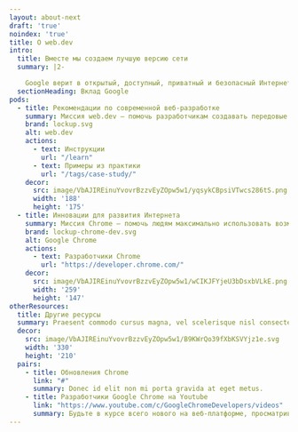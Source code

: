 ```yaml
---
layout: about-next
draft: 'true'
noindex: 'true'
title: О web.dev
intro:
  title: Вместе мы создаем лучшую версию сети
  summary: |2-

    Google верит в открытый, доступный, приватный и безопасный Интернет. Мы хотим помочь разработчикам воспользоваться преимуществами новейших технологий, чтобы каждый пользователь мог получить невероятные впечатления от работы в сети.
  sectionHeading: Вклад Google
pods:
  - title: Рекомендации по современной веб-разработке
    summary: Миссия web.dev — помочь разработчикам создавать передовые возможности для работы в Интернете в любом браузере.
    brand: lockup.svg
    alt: web.dev
    actions:
      - text: Инструкции
        url: "/learn"
      - text: Примеры из практики
        url: "/tags/case-study/"
    decor:
      src: image/VbAJIREinuYvovrBzzvEyZOpw5w1/yqsykCBpsiVTwcs286tS.png
      width: '188'
      height: '175'
  - title: Инновации для развития Интернета
    summary: Миссия Chrome — помочь людям максимально использовать возможности Интернета, создав самый инновационный браузер.
    brand: lockup-chrome-dev.svg
    alt: Google Chrome
    actions:
      - text: Разработчики Chrome
        url: "https://developer.chrome.com/"
    decor:
      src: image/VbAJIREinuYvovrBzzvEyZOpw5w1/wCIKJFYjeU3bDsxbVLkE.png
      width: '259'
      height: '147'
otherResources:
  title: Другие ресурсы
  summary: Praesent commodo cursus magna, vel scelerisque nisl consectetur et. Curabitur blandit tempus porttitor.
  decor:
    src: image/VbAJIREinuYvovrBzzvEyZOpw5w1/B9KWrQo39fXbKSVYjz1e.svg
    width: '330'
    height: '210'
  pairs:
    - title: Обновления Chrome
      link: "#"
      summary: Donec id elit non mi porta gravida at eget metus.
    - title: Разработчики Google Chrome на Youtube
      link: "https://www.youtube.com/c/GoogleChromeDevelopers/videos"
      summary: Будьте в курсе всего нового на веб-платформе, просматривая видеоролики от команды Chrome.
---
```

